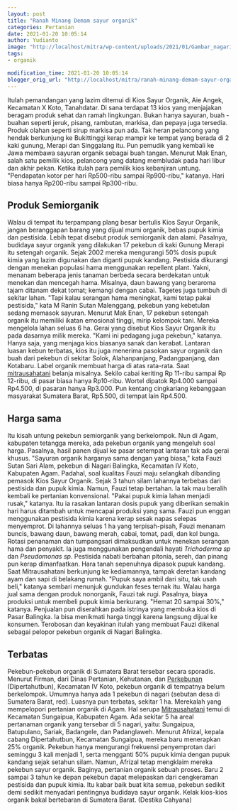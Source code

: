 ```yaml
---
layout: post
title: "Ranah Minang Demam sayur organik"
categories: Pertanian
date: 2021-01-20 10:05:14
author: Yudianto
image: "http://localhost/mitra/wp-content/uploads/2021/01/Gambar_nagari_1024x550.jpg"
tags:
- organik

modification_time: 2021-01-20 10:05:14
blogger_orig_url: "http://localhost/mitra/ranah-minang-demam-sayur-organik.html"
---
```


Itulah pemandangan yang lazim ditemui di Kios Sayur Organik, Aie Angek, Kecamatan X Koto, Tanahdatar. Di sana terdapat 13 kios yang menjajakan beragam produk sehat dan ramah lingkungan. Bukan hanya sayuran, buah -buahan seperti jeruk, pisang, rambutan, markisa, dan pepaya juga tersedia. Produk olahan seperti sirup markisa pun ada.
Tak heran pelancong yang hendak berkunjung ke Bukittinggi kerap mampir ke tempat yang berada di 2 kaki gunung, Merapi dan Singgalang itu. Pun pemudik yang kembali ke Jawa membawa sayuran organik sebagai buah tangan.
Menurut Mak Enan, salah satu pemilik kios, pelancong yang datang membludak pada hari libur dan akhir pekan. Ketika itulah para pemilik kios kebanjiran untung. "Pendapatan kotor per hari Rp500-ribu sampai Rp900-ribu," katanya. Hari biasa hanya Rp200-ribu sampai Rp300-ribu.
<h2 id="Semiorganik">Produk Semiorganik</h2>
Walau di tempat itu terpampang plang besar bertulis Kios Sayur Organik, jangan beranggapan barang yang dijual mumi organik, bebas pupuk kimia dan pestisida. Lebih tepat disebut produk semiorganik dan alami.
Pasalnya, budidaya sayur organik yang dilakukan 17 pekebun di kaki Gunung Merapi itu setengah organik. Sejak 2002 mereka mengurangi 50% dosis pupuk kimia yang lazim digunakan dan diganti pupuk kandang.
Pestisida dikurangi dengan menekan populasi hama menggunakan repellent plant. Yakni, menanam beberapa jenis tanaman berbeda secara berdekatan untuk menekan dan mencegah hama. Misalnya, daun bawang yang beraroma tajam ditanam dekat tomat; kemangi dengan cabai.
Tagetes juga tumbuh di sekitar lahan. "Tapi kalau serangan hama meningkat, kami tetap pakai pestisida," kata M Ranin Sutan Malenggang, pekebun yang kebetulan sedang memasok sayuran.
Menurut Mak Enan, 17 pekebun setengah organik itu memiliki ikatan emosional tinggi, mirip kelompok tani. Mereka mengelola lahan seluas 6 ha. Gerai yang disebut Kios Sayur Organik itu pada dasarnya milik mereka. "Kami ini pedagang juga pekebun," katanya.
Hanya saja, yang menjaga kios biasanya sanak dan kerabat. Lantaran luasan kebun terbatas, kios itu juga menerima pasokan sayur organik dan buah dari pekebun di sekitar Solok, Alahanpanjang, Padangpanjang, dan Kotabaru.
Label organik membuat harga di atas rata-rata. Saat <a href="http://127.0.0.1/mitra">mitrausahatani</a> belanja misalnya. Sekilo cabai keriting Rp 11-ribu sampai Rp 12-ribu, di pasar biasa hanya Rp10-ribu. Wortel dipatok Rp4.000 sampai Rp4.500, di pasaran hanya Rp3.000. Pun kentang cingkariang kebanggaan masyarakat Sumatera Barat, Rp5.500, di tempat lain Rp4.500.
<h2 id="Harga">Harga sama</h2>
Itu kisah untung pekebun semiorganik yang berkelompok. Nun di Agam, kabupaten tetangga mereka, ada pekebun organik yang mengeluh soal harga. Pasalnya, hasil panen dijual ke pasar setempat lantaran tak ada gerai khusus.
"Sayuran organik harganya sama dengan yang biasa," kata Fauzi Sutan Sari Alam, pekebun di Nagari Balingka, Kecamatan IV Koto, Kabupaten Agam. Padahal, soal kualitas Fauzi maju selangkah dibanding pemasok Kios Sayur Organik. Sejak 3 tahun silam lahannya terbebas dari pestisida dan pupuk kimia.
Namun, Fauzi tetap bertahan. Ia tak mau beralih kembali ke pertanian konvensional. "Pakai pupuk kimia lahan menjadi rusak," katanya. Itu ia rasakan lantaran dosis pupuk yang diberikan semakin hari harus ditambah untuk mencapai produksi yang sama. Fauzi pun enggan menggunakan pestisida kimia karena kerap sesak napas selepas menyemprot.
Di lahannya seluas 1 ha yang terpisah-pisah, Fauzi menanam buncis, bawang daun, bawang merah, cabai, tomat, padi, dan kol bunga. Rotasi penanaman dan tumpangsari dimaksudkan untuk menekan serangan hama dan penyakit.
Ia juga menggunakan pengendali hayati <i lang="la">Trichoderma sp</i> dan <i lang="la">Pseudomonas sp</i>. Pestisida nabati berbahan pitonia, sereh, dan pinang pun kerap dimanfaatkan. Hara tanah sepenuhnya dipasok pupuk kandang. Saat Mitrausahatani berkunjung ke kediamannya, tampak deretan kandang ayam dan sapi di belakang rumah. "Pupuk saya ambil dari situ, tak usah beli," katanya sembari menunjuk gundukan feses ternak itu.
Walau harga jual sama dengan produk nonorganik, Fauzi tak rugi. Pasalnya, biaya produksi untuk membeli pupuk kimia berkurang. "Hemat 20 sampai 30%," katanya. Penjualan pun diserahkan pada istrinya yang membuka kios di Pasar Balingka.
Ia bisa menikmati harga tinggi karena langsung dijual ke konsumen. Terobosan dan keyakinan itulah yang membuat Fauzi dikenal sebagai pelopor pekebun organik di Nagari Balingka.
<h2 id="Terbatas">Terbatas</h2>
Pekebun-pekebun organik di Sumatera Barat tersebar secara sporadis. Menurut Firman, dari Dinas Pertanian, Kehutanan, dan <a class="wpil_keyword_link " title="Perkebunan" href="http://127.0.0.1/mitra/perkebunan" data-wpil-keyword-link="linked">Perkebunan</a> (Dipertahutbun), Kecamatan IV Koto, pekebun organik di tempatnya belum berkelompok.
Umumnya hanya ada 1 pekebun di nagari (sebutan desa di Sumatera Barat, red). Luasnya pun terbatas, sekitar 1 ha. Merekalah yang mempelopori pertanian organik di Agam.
Hal serupa <a href="http://127.0.0.1/mitra/">Mitrausahatani</a> temui di Kecamatan Sungaipua, Kabupaten Agam. Ada sekitar 5 ha areal pertanaman organik yang tersebar di 5 nagari, yaitu: Sungaipua, Batupulano, Sariak, Badangele, dan Padanglaweh.
Menurut Afrizal, kepala cabang Dipertahutbun, Kecamatan Sungaipua, mereka baru menerapkan 25% organik. Pekebun hanya mengurangi frekuensi penyemprotan dari seminggu 3 kali menjadi 1, serta mengganti 50% pupuk kimia dengan pupuk kandang sejak setahun silam.
Namun, Afrizal tetap mengklaim mereka pekebun sayur organik. Baginya, pertanian organik sebuah proses. Baru 2 sampai 3 tahun ke depan pekebun dapat melepaskan dari cengkeraman pestisida dan pupuk kimia.
Itu kabar baik buat kita semua, pekebun sedikit demi sedikit menyadari pentingnya budidaya sayur organik. Kelak kios-kios organik bakal bertebaran di Sumatera Barat. (Destika Cahyana)
